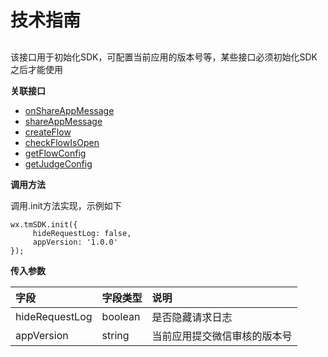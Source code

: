 # 技术指南



##  <a id="article-title"></a>

该接口用于初始化SDK，可配置当前应用的版本号等，某些接口必须初始化SDK之后才能使用

**关联接口**

* [onShareAppMessage](https://www.yuque.com/eqrk37/gk0pcl/ntp4sq)
* [shareAppMessage](https://www.yuque.com/eqrk37/gk0pcl/in50nh)
* [createFlow](https://www.yuque.com/eqrk37/gk0pcl/gpcbyk)
* [checkFlowIsOpen](https://www.yuque.com/eqrk37/gk0pcl/xvu16v)
* [getFlowConfig](https://www.yuque.com/eqrk37/gk0pcl/okpygt)
* [getJudgeConfig](https://www.yuque.com/eqrk37/gk0pcl/tdc95r)

**调用方法**

调用.init方法实现，示例如下

```text
wx.tmSDK.init({
     hideRequestLog: false,
     appVersion: '1.0.0'
});
```

**传入参数**

| 字段 | 字段类型 | 说明 |
| :--- | :--- | :--- |
| hideRequestLog | boolean | 是否隐藏请求日志 |
| appVersion | string | 当前应用提交微信审核的版本号 |

